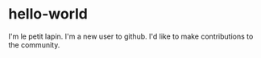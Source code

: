 # hello-world

I'm le petit lapin. I'm a new user to github. I'd like to make contributions to the community.
